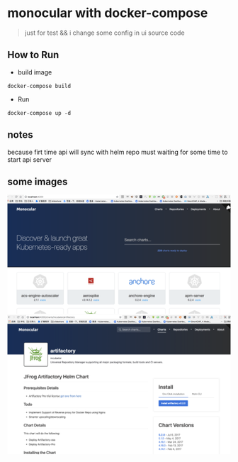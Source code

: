 # monocular with docker-compose 

> just for test && i change some config in ui source code

## How to Run

* build image

```code
docker-compose build
```

* Run

```code
docker-compose up -d
```

## notes

because  firt time api will sync with helm repo must waiting for some time 
to start api server

## some images

![image](./images/a.png)
![image](./images/b.png)